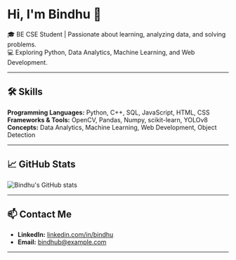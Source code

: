 # Hi, I'm Bindhu 👋

🎓 BE CSE Student | Passionate about learning, analyzing data, and solving problems.  
💻 Exploring Python, Data Analytics, Machine Learning, and Web Development.  

---



## 🛠 Skills

**Programming Languages:** Python, C++, SQL, JavaScript, HTML, CSS  
**Frameworks & Tools:** OpenCV, Pandas, Numpy, scikit-learn, YOLOv8  
**Concepts:** Data Analytics, Machine Learning, Web Development, Object Detection  

---

## 📈 GitHub Stats

![Bindhu's GitHub stats](https://github-readme-stats.vercel.app/api?username=bindhu-b&show_icons=true&theme=radical)  

---

## 📫 Contact Me

- **LinkedIn:** [linkedin.com/in/bindhu](#)  
- **Email:** bindhub@example.com  

---

